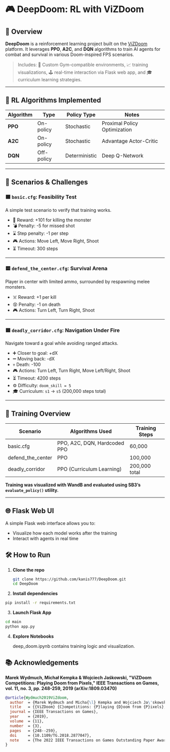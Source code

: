 # 🎮 DeepDoom: RL with ViZDoom


## 🚀 Overview

**DeepDoom** is a reinforcement learning project built on the [ViZDoom](https://github.com/mwydmuch/ViZDoom) platform. It leverages **PPO**, **A2C**, and **DQN** algorithms to train AI agents for combat and survival in various Doom-inspired FPS scenarios.

> Includes: 🧠 Custom Gym-compatible environments, 📈 training visualizations, 🕹️ real-time interaction via Flask web app, and 🎓 curriculum learning strategies.

---

## 🧠 RL Algorithms Implemented

| Algorithm | Type           | Policy Type | Notes |
|----------|----------------|-------------|-------|
| **PPO**  | On-policy      | Stochastic  | Proximal Policy Optimization |
| **A2C**  | On-policy      | Stochastic  | Advantage Actor-Critic |
| **DQN**  | Off-policy     | Deterministic | Deep Q-Network |

---

## 🧪 Scenarios & Challenges

### 🟩 `basic.cfg`: Feasibility Test

A simple test scenario to verify that training works.

- 🎯 Reward: +101 for killing the monster  
- 💣 Penalty: -5 for missed shot  
- ⌛ Step penalty: -1 per step  
- 🎮 Actions: Move Left, Move Right, Shoot  
- ⏳ Timeout: 300 steps

---

### 🟨 `defend_the_center.cfg`: Survival Arena

Player in center with limited ammo, surrounded by respawning melee monsters.

- ☠️ Reward: +1 per kill  
- 😵 Penalty: -1 on death  
- 🎮 Actions: Turn Left, Turn Right, Shoot  

---
### 🟥 `deadly_corridor.cfg`: Navigation Under Fire

Navigate toward a goal while avoiding ranged attacks.

- ➕ Closer to goal: +dX  
- ➖ Moving back: -dX  
- 💀 Death: -100  
- 🎮 Actions: Turn Left, Turn Right, Move Left/Right, Shoot  
- ⏳ Timeout: 4200 steps  
- ⚙️ Difficulty: `doom_skill = 5`  
- 🎓 Curriculum: `s1` → `s5` (200,000 steps total)

---


## 🧪 Training Overview

| Scenario           | Algorithms Used         | Training Steps |
|--------------------|-------------------------|----------------|
| basic.cfg          | PPO, A2C, DQN, Hardcoded PPO | 60,000         |
| defend_the_center  | PPO                     | 100,000        |
| deadly_corridor    | PPO (Curriculum Learning)| 200,000 total  |

**Training was visualized with WandB and evaluated using SB3’s `evaluate_policy()` utility.**

---

## 🌐 Flask Web UI

A simple Flask web interface allows you to:
- Visualize how each model works after the training 
- Interact with agents in real time


## 🛠️ How to Run

1. **Clone the repo**  
   ```bash
   git clone https://github.com/kanis777/DeepDoom.git
   cd DeepDoom
   ```
2. **Install dependencies**

  ```bash
  pip install -r requirements.txt
  ```
3. **Launch Flask App**

  ```bash
  cd main
  python app.py
  ```
4. **Explore Notebooks**

    deep_doom.ipynb contains training logic and visualization.

## 📚 Acknowledgements

**Marek Wydmuch, Michał Kempka & Wojciech Jaśkowski, "ViZDoom Competitions: Playing Doom from Pixels," IEEE Transactions on Games, vol. 11, no. 3, pp. 248-259, 2019 (arXiv:1809.03470)**

```bibtex
@article{Wydmuch2019ViZdoom,
  author  = {Marek Wydmuch and Micha{\l} Kempka and Wojciech Ja\'skowski},
  title   = {{ViZDoom} {C}ompetitions: {P}laying {D}oom from {P}ixels},
  journal = {IEEE Transactions on Games},
  year    = {2019},
  volume  = {11},
  number  = {3},
  pages   = {248--259},
  doi     = {10.1109/TG.2018.2877047},
  note    = {The 2022 IEEE Transactions on Games Outstanding Paper Award}
}
```
